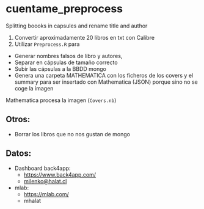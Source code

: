 # cuentame_preprocess
Splitting boooks in capsules and rename title and author



1. Convertir aproximadamente 20 libros en txt con Calibre
2. Utilizar `Preprocess.R` para  
  - Generar nombres falsos de libro y autores, 
  - Separar en cápsulas de tamaño correcto
  - Subir las cápsulas a la BBDD mongo
  - Genera una carpeta MATHEMATICA con los ficheros de los covers y el summary para ser insertado con Mathematica (JSON) porque sino no se coge la imagen

Mathematica procesa la imagen (`Covers.nb`)


## Otros:
- Borrar los libros que no nos gustan de mongo

## Datos:
- Dashboard back4app:
  - https://www.back4app.com/
  - milenko@halat.cl
- mlab: 
  - https://mlab.com/
  - mhalat

